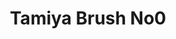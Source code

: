 ---
layout: product
title: "Tamiya Brush No0"
price: "280" 
desc: "N/A"
img_path: "/assets/img/87015.jpg"
brand: "N/A"
available: true
special_offer: false
new: true
soon: false
cat: "070000"
subcat: "070500"
subsubcat: "0N/A"
sifra: "87015"
popular: true
---